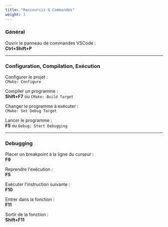 ```yaml
---
title: "Raccourcis & Commandes"
weight: 1
---
```


### Général

Ouvrir le panneau de commandes VSCode :\
**Ctrl+Shift+P**

---

### Configuration, Compilation, Exécution

Configurer le projet :\
`CMake: Configure`

Compiler un programme :\
**Shift+F7** ou `CMake: Build Target`

Changer le programme à exécuter :\
`CMake: Set Debug Target`

Lancer le programme :\
**F5** ou `Debug: Start Debugging`

---

### Debugging

Placer un breakpoint à la ligne du curseur :\
**F9**

Reprendre l'exécution :\
**F5**

Exécuter l'instruction suivante :\
**F10**

Entrer dans la fonction :\
**F11**

Sortir de la fonction :\
**Shift+F11**
